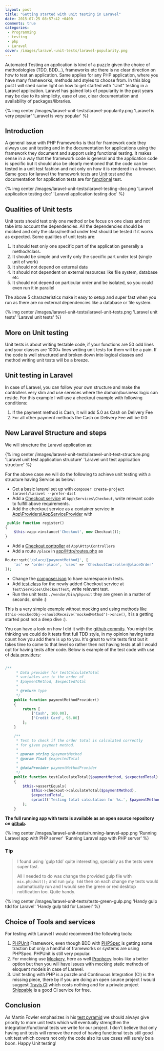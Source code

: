 ```yaml
---
layout: post
title: "Getting started with unit testing in Laravel"
date: 2015-07-25 08:57:42 +0400
comments: true
categories: 
 - Programming
 - testing
 - php
 - Laravel
cover: /images/laravel-unit-tests/laravel-popularity.png
---
```


Automated Testing an application is kind of a puzzle given the choice of methodologies (TDD, BDD...), frameworks etc
there is no clear direction on how to test an application. Same applies for any PHP application, where you have 
many frameworks, methods and styles to choose from. In this blog post I will shed some light on how to get started
with "Unit" testing in a Laravel application. Laravel has gained lots of popularity in the past years may be due to its
simplicity, ease of use, clear documentation and availability of packages/libraries. 

{% img center /images/laravel-unit-tests/laravel-popularity.png 'Laravel is very popular' 'Laravel is very popular' %}
<!-- more -->

## Introduction 

A general issue with PHP Frameworks is that for framework code they always use unit testing and in the documentation for
applications using the framework they document and support using functional testing. It makes sense in a way that the framework
code is general and the application code is specific but it should also be clearly mentioned that the code can be 
tested in a unit test fashion and not only on how it is rendered in a browser. Same goes for laravel the framework
tests are [Unit](https://github.com/laravel/framework/blob/5.1/tests/View/ViewBladeCompilerTest.php) test and the 
documentation for application tests are for [functional](http://laravel.com/docs/5.1/testing) test.

{% img center /images/laravel-unit-tests/laravel-testing-doc.png 'Laravel application testing doc' 'Laravel application testing doc' %}

## Qualities of Unit tests

Unit tests should test only one method or be focus on one class and not take into account the dependencies. All the
dependencies should be mocked and only the class/method under test should be tested if it works as expected. Some
qualities of unit tests are:

1. It should test only one specific part of the application generally a method/class.
1. It should be simple and verify only the specific part under test (single unit of work)
1. It should not depend on external data
1. It should not dependent on external resources like file system, database etc
1. It should not depend on particular order and be isolated, so you could even run it in parallel

The above 5 characteristics make it easy to setup and super fast when you run as there are no external dependencies
like a database or file system.

{% img center /images/laravel-unit-tests/laravel-unit-tests.png 'Laravel unit tests' 'Laravel unit tests' %}

## More on Unit testing

Unit tests is about writing testable code, if your functions are 50 odd lines and your classes are 1000+ lines writing
unit tests for them will be a pain. If the code is well structured and broken down into logical classes and method 
writing unit tests will be a breeze. 

## Unit testing in Laravel
 
In case of Laravel, you can follow your own structure and make the controllers very slim and use services where the 
domain/business logic can reside. For this example I will use a checkout example with following conditions:

1. If the payment method is Cash, it will add 5.0 as Cash on Delivery Fee
2. For all other payment methods the Cash on Delivery Fee will be 0.0

## New Laravel Structure and steps

We will structure the Laravel application as:

{% img center /images/laravel-unit-tests/laravel-unit-test-structure.png 'Laravel unit test application structure' 'Laravel unit test application structure' %}

For the above case we will do the following to achieve unit testing with a structure having Service as below:
 
* Get a basic laravel set up with `composer create-project laravel/laravel --prefer-dist`
* Add a [Checkout service](https://github.com/geshan/laravel-unit-test-example/blob/master/app/Services/Checkout.php) at `App\Services\Checkout`, write relevant code to fulfill above requirements.
* Add the checkout service as a container service in [App\Providers\AppServiceProvider](https://github.com/geshan/laravel-unit-test-example/blob/master/app/Providers/AppServiceProvider.php#L27) with
```php
 public function register()
{
    $this->app->instance('Checkout', new Checkout());
}
```
* Add a [Checkout controller](https://github.com/geshan/laravel-unit-test-example/blob/master/app/Http/Controllers/CheckoutController.php) at `App\Http\Controllers` 
* Add a route `/place` in [app/Http/routes.php](https://github.com/geshan/laravel-unit-test-example/blob/master/app/Http/routes.php#L19) as
```php
Route::get('/place/{paymentMethod}', [
    'as' => 'order-place', 'uses' => 'CheckoutController@placeOrder'
]);
```
* Change the [composer.json](https://github.com/geshan/laravel-unit-test-example/blob/master/composer.json#L26) to have namespace in tests.
* Add [test class](https://github.com/geshan/laravel-unit-test-example/blob/master/tests/Services/CheckoutTest.php) for the newly added Checkout service at `Test\Services\CheckoutTest`, write relevant test.
* Run the unit tests `./vendor/bin/phpunit` they are green in a matter of seconds, smile :)

This is a very simple example without mocking and using methods like `$this->mockedObj->shouldReceive('mockedMethod')->once()`, it
is a getting started post not a deep dive :).


You can have a look on how I did it with the [github commits](https://github.com/geshan/laravel-unit-test-example/commits/master). 
You might be thinking we could do it tests first full TDD style, in my opinion having tests count how you add them is
up to you. It's great to write tests first but it takes time to come to that level so rather then not having tests at 
all I would opt for having tests after code. Below is example of the test code with use of [data providers](http://bit.ly/1Fe0cwx):

```php

/**
     * Data provider for testCalculateTotal
     * variables are in the order of
     * $paymentMethod, $expectedTotal
     *
     * @return type
     */
    public function paymentMethodProvider()
    {
        return [
            ['Cash', 100.00],
            ['Credit Card', 95.00]
        ];
    }

    /**
     * Test to check if the order total is calculated correctly
     * for given payment method.
     *
     * @param string $paymentMethod
     * @param float $expectedTotal
     *
     * @dataProvider paymentMethodProvider
     */
    public function testCalculateTotal($paymentMethod, $expectedTotal)
    {
        $this->assertEquals(
            $this->checkout->calculateTotal($paymentMethod),
            $expectedTotal,
            sprintf('Testing total calculation for %s.', $paymentMethod)
        );
    }
```

**The full running app with tests is available as an open source repository on [github](https://github.com/geshan/laravel-unit-test-example/).**

{% img center /images/laravel-unit-tests/running-laravel-app.png 'Running Laravel app with PHP server' 'Running Laravel app with PHP server' %}

### Tip

<blockquote>
I found using `gulp tdd` quite interesting, specially as the tests were super fast. 

All I needed to do was change the provided gulp file with `mix.phpUnit();` and run `gulp tdd` then on 
each change my tests would automatically run and I would see the green or red desktop notification too. Quite handy.
</blockquote>

{% img center /images/laravel-unit-tests/tests-green-gulp.png 'Handy gulp tdd for Laravel' 'Handy gulp tdd for Laravel' %}

## Choice of Tools and services

For testing with Laravel I would recommend the following tools:

1. [PHPUnit](https://phpunit.de/) Framework, even though BDD with [PHPSpec](http://www.phpspec.net) is getting some 
traction but only a handful of frameworks or systems are using PHPSpec. PHPUnit is still very popular.
1. For mocking use [Mockery](https://github.com/padraic/mockery), here as well [Prophecy](https://github.com/phpspec/prophecy)
looks like a better option but then you will have issues with mocking static methods of eloquent models in case of Laravel.
1. Unit testing with PHP is a puzzle and Continuous Integration (CI) is the missing piece, there by if you are doing
an open source project I would suggest [Travis CI](https://travis-ci.org/) which costs nothing and for a private project 
[Shippable](http://shippable.com) is a good CI service for free.


## Conclusion

As Martin Fowler emphasizes in his [test pyramid](http://martinfowler.com/bliki/TestPyramid.html) we should always give
priority to more unit tests which will eventually strengthen the integration/functional tests we write for our project.
I don't believe that only having unit tests will remove the need of having functional tests still good unit test which 
covers not only the code also its use cases will surely be a boon. Happy Unit testing!
